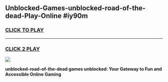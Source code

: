 
## Unblocked-Games-unblocked-road-of-the-dead-Play-Online #iy90m
<h3>
<a href="https://news.freeplayer.one?title=unblocked-road-of-the-dead&ref=3">CLICK TO PLAY</a></h3>
<hr>

<h3>
<a href="https://news.freeplayer.one?title=unblocked-road-of-the-dead&ref=3">CLICK 2 PLAY</a>
  
</h3>

<a href="https://news.freeplayer.one?title=unblocked-road-of-the-dead&ref=3"><img src="https://clearcache.store/games.png"></a>


**unblocked-road-of-the-dead games unblocked: Your Gateway to Fun and Accessible Online Gaming**
